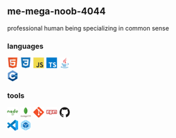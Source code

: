 ## me-mega-noob-4044

professional human being specializing in common sense

### languages

<div style="display: grid; gap: 5px; grid-template-columns: repeat(5, 25px);">
  <img src="https://raw.githubusercontent.com/devicons/devicon/refs/heads/master/icons/html5/html5-original.svg" width="25" height="25" />
  <img src="https://raw.githubusercontent.com/devicons/devicon/refs/heads/master/icons/css3/css3-plain.svg" width="25" height="25" />
  <img src="https://raw.githubusercontent.com/devicons/devicon/refs/heads/master/icons/javascript/javascript-original.svg" width="25" height="25" />
  <img src="https://raw.githubusercontent.com/devicons/devicon/refs/heads/master/icons/typescript/typescript-original.svg" width="25" height="25" />
  <img src="https://raw.githubusercontent.com/devicons/devicon/refs/heads/master/icons/java/java-original.svg" width="25" height="25" />
  <img src="https://github.com/devicons/devicon/raw/refs/heads/master/icons/cplusplus/cplusplus-original.svg" width="25" height="25" />
</div>

### tools

<div style="display: grid; gap: 5px; grid-template-columns: repeat(5, 25px);">
  <img src="https://raw.githubusercontent.com/devicons/devicon/refs/heads/master/icons/nodejs/nodejs-plain-wordmark.svg" width="25" height="25" />
  <img src="https://raw.githubusercontent.com/devicons/devicon/refs/heads/master/icons/mongodb/mongodb-original-wordmark.svg" width="25" height="25" />
  <img src="https://raw.githubusercontent.com/devicons/devicon/refs/heads/master/icons/git/git-original.svg" width="25" height="25" />
  <img src="https://raw.githubusercontent.com/devicons/devicon/refs/heads/master/icons/npm/npm-original-wordmark.svg" width="25" height="25" />
  <img src="https://raw.githubusercontent.com/devicons/devicon/refs/heads/master/icons/github/github-original.svg" width="25" height="25" />
  <img src="https://github.com/devicons/devicon/raw/refs/heads/master/icons/vscode/vscode-original.svg" width="25" height="25" />
  <img src="https://raw.githubusercontent.com/devicons/devicon/refs/heads/master/icons/webpack/webpack-original.svg" width="25" height="25 />
  <img src="https://github.com/devicons/devicon/raw/refs/heads/master/icons/electron/electron-original.svg" width="25" height="25" />
</div>
